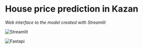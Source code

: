 # House price prediction in Kazan

*Web interface to the model created with Streamlit*

![Streamlit](https://user-images.githubusercontent.com/84677924/202902921-e68304a8-1601-494b-9041-406da618c2ab.png)

![Fastapi](https://user-images.githubusercontent.com/84677924/202902906-f35fbeb6-f476-47d7-9585-f440955851cb.png)
